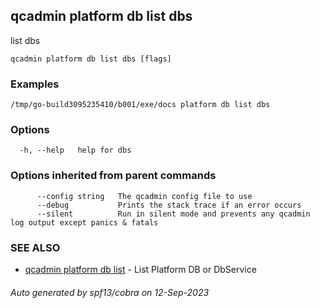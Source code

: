 ## qcadmin platform db list dbs

list dbs

```
qcadmin platform db list dbs [flags]
```

### Examples

```
/tmp/go-build3095235410/b001/exe/docs platform db list dbs
```

### Options

```
  -h, --help   help for dbs
```

### Options inherited from parent commands

```
      --config string   The qcadmin config file to use
      --debug           Prints the stack trace if an error occurs
      --silent          Run in silent mode and prevents any qcadmin log output except panics & fatals
```

### SEE ALSO

* [qcadmin platform db list](qcadmin_platform_db_list.md)	 - List Platform DB or DbService

###### Auto generated by spf13/cobra on 12-Sep-2023

